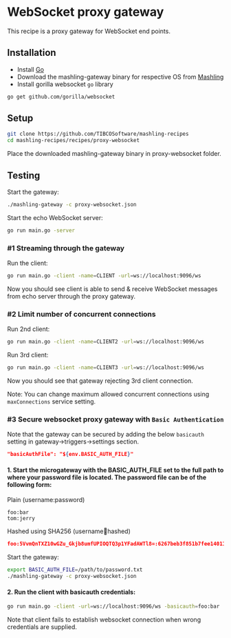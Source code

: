 # WebSocket proxy gateway
This recipe is a proxy gateway for WebSocket end points.

## Installation
* Install [Go](https://golang.org/)
* Download the mashling-gateway binary for respective OS from [Mashling](https://github.com/TIBCOSoftware/mashling/tree/master#installation-and-usage)
* Install gorilla websocket `go` library
```bash
go get github.com/gorilla/websocket
```

## Setup

```bash
git clone https://github.com/TIBCOSoftware/mashling-recipes
cd mashling-recipes/recipes/proxy-websocket
```
Place the downloaded mashling-gateway binary in proxy-websocket folder.

## Testing

Start the gateway:

```bash
./mashling-gateway -c proxy-websocket.json
```

Start the echo WebSocket server:
```bash
go run main.go -server
```
### #1 Streaming through the gateway
Run the client:
```bash
go run main.go -client -name=CLIENT -url=ws://localhost:9096/ws
```

Now you should see client is able to send & receive WebSocket messages from echo server through the proxy gateway.

### #2 Limit number of concurrent connections

Run 2nd client:
```bash
go run main.go -client -name=CLIENT2 -url=ws://localhost:9096/ws
```

Run 3rd client:
```bash
go run main.go -client -name=CLIENT3 -url=ws://localhost:9096/ws
```

Now you should see that gateway rejecting 3rd client connection.

Note: You can change maximum allowed concurrent connections using `maxConnections` service setting.

### #3 Secure websocket proxy gateway with `Basic Authentication`

Note that the gateway can be secured by adding the below `basicauth` setting in gateway->triggers->settings section.

```json
"basicAuthFile": "${env.BASIC_AUTH_FILE}"
```

#### 1. Start the microgateway with the BASIC_AUTH_FILE set to the full path to where your password file is located. The password file can be of the following form:

Plain (username:password)
```
foo:bar
tom:jerry
```

Hashed using SHA256 (username:salt:hashed)
```json
foo:5VvmQnTXZ10wGZu_Gkjb8umfUPIOQTQ3p1YFadAWTl8=:6267beb3f851b7fee14011f6aa236556f35b186a6791b80b48341e990c367643
```

Start the gateway:
```bash
export BASIC_AUTH_FILE=/path/to/password.txt
./mashling-gateway -c proxy-websocket.json
```

#### 2. Run the client with basicauth credentials:
```bash
go run main.go -client -url=ws://localhost:9096/ws -basicauth=foo:bar
```

Note that client fails to establish websocket connection when wrong credentials are supplied.

